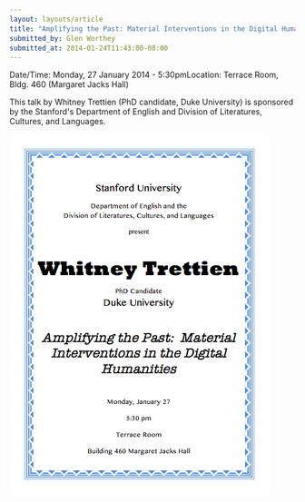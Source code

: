 ```yaml
---
layout: layouts/article
title: "Amplifying the Past: Material Interventions in the Digital Humanities"
submitted_by: Glen Worthey
submitted_at: 2014-01-24T11:43:00-08:00
---
```



Date/Time: Monday, 27 January 2014 - 5:30pmLocation: Terrace Room, Bldg. 460 (Margaret Jacks Hall)

This talk by Whitney Trettien (PhD candidate, Duke University) is sponsored by the Stanford's Department of English and Division of Literatures, Cultures, and Languages.




![](/post-images/TrettienPoster.png)




